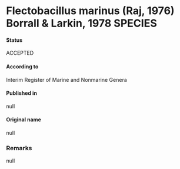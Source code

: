 # Flectobacillus marinus (Raj, 1976) Borrall & Larkin, 1978 SPECIES

#### Status
ACCEPTED

#### According to
Interim Register of Marine and Nonmarine Genera

#### Published in
null

#### Original name
null

### Remarks
null